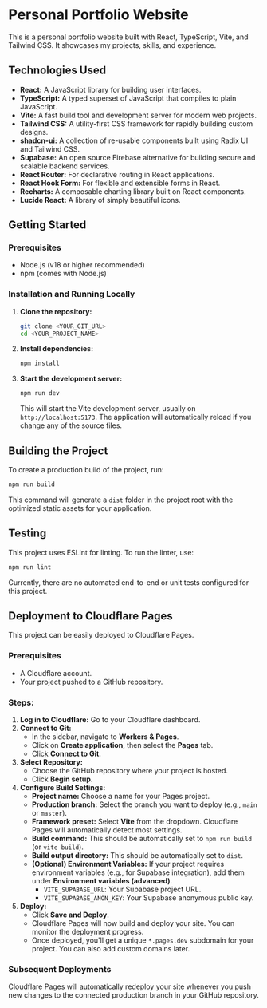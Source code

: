 # Personal Portfolio Website

This is a personal portfolio website built with React, TypeScript, Vite, and Tailwind CSS. It showcases my projects, skills, and experience.

## Technologies Used

- **React:** A JavaScript library for building user interfaces.
- **TypeScript:** A typed superset of JavaScript that compiles to plain JavaScript.
- **Vite:** A fast build tool and development server for modern web projects.
- **Tailwind CSS:** A utility-first CSS framework for rapidly building custom designs.
- **shadcn-ui:** A collection of re-usable components built using Radix UI and Tailwind CSS.
- **Supabase:** An open source Firebase alternative for building secure and scalable backend services.
- **React Router:** For declarative routing in React applications.
- **React Hook Form:** For flexible and extensible forms in React.
- **Recharts:** A composable charting library built on React components.
- **Lucide React:** A library of simply beautiful icons.

## Getting Started

### Prerequisites

- Node.js (v18 or higher recommended)
- npm (comes with Node.js)

### Installation and Running Locally

1.  **Clone the repository:**
    ```bash
    git clone <YOUR_GIT_URL>
    cd <YOUR_PROJECT_NAME>
    ```

2.  **Install dependencies:**
    ```bash
    npm install
    ```

3.  **Start the development server:**
    ```bash
    npm run dev
    ```
    This will start the Vite development server, usually on `http://localhost:5173`. The application will automatically reload if you change any of the source files.

## Building the Project

To create a production build of the project, run:

```bash
npm run build
```
This command will generate a `dist` folder in the project root with the optimized static assets for your application.

## Testing

This project uses ESLint for linting. To run the linter, use:

```bash
npm run lint
```
Currently, there are no automated end-to-end or unit tests configured for this project.

## Deployment to Cloudflare Pages

This project can be easily deployed to Cloudflare Pages.

### Prerequisites

- A Cloudflare account.
- Your project pushed to a GitHub repository.

### Steps:

1.  **Log in to Cloudflare:** Go to your Cloudflare dashboard.
2.  **Connect to Git:**
    *   In the sidebar, navigate to **Workers & Pages**.
    *   Click on **Create application**, then select the **Pages** tab.
    *   Click **Connect to Git**.
3.  **Select Repository:**
    *   Choose the GitHub repository where your project is hosted.
    *   Click **Begin setup**.
4.  **Configure Build Settings:**
    *   **Project name:** Choose a name for your Pages project.
    *   **Production branch:** Select the branch you want to deploy (e.g., `main` or `master`).
    *   **Framework preset:** Select **Vite** from the dropdown. Cloudflare Pages will automatically detect most settings.
    *   **Build command:** This should be automatically set to `npm run build` (or `vite build`).
    *   **Build output directory:** This should be automatically set to `dist`.
    *   **(Optional) Environment Variables:** If your project requires environment variables (e.g., for Supabase integration), add them under **Environment variables (advanced)**.
        *   `VITE_SUPABASE_URL`: Your Supabase project URL.
        *   `VITE_SUPABASE_ANON_KEY`: Your Supabase anonymous public key.
5.  **Deploy:**
    *   Click **Save and Deploy**.
    *   Cloudflare Pages will now build and deploy your site. You can monitor the deployment progress.
    *   Once deployed, you'll get a unique `*.pages.dev` subdomain for your project. You can also add custom domains later.

### Subsequent Deployments

Cloudflare Pages will automatically redeploy your site whenever you push new changes to the connected production branch in your GitHub repository.
